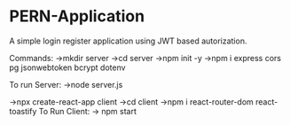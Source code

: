 # PERN-Application
A simple login register application using JWT based autorization.


Commands:
->mkdir server
->cd server
->npm init -y
->npm i express cors pg jsonwebtoken bcrypt dotenv

To run Server:
->node server.js


->npx create-react-app client
->cd client
->npm i react-router-dom react-toastify
To Run Client:
-> npm start
